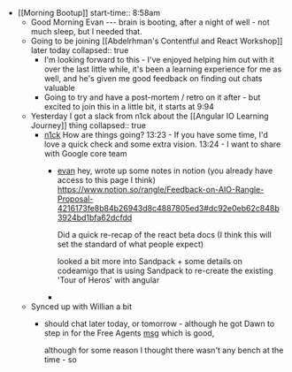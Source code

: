 - [[Morning Bootup]]
  start-time:: 8:58am
	- Good Morning Evan --- brain is booting, after a night of well - not much sleep, but I needed that.
	- Going to be joining [[Abdelrhman's Contentful and React Workshop]] later today
	  collapsed:: true
		- I'm looking forward to this - I've enjoyed helping him out with it over the last little while, it's been a learning experience for me as well, and he's given me good feedback on finding out chats valuable
		- Going to try and have a post-mortem / retro on it after - but excited to join this in a little bit, it starts at 9:94
	- Yesterday I got a slack from n1ck about the [[Angular IO Learning Journey]] thing
	  collapsed:: true
		- [n1ck](https://rangle.slack.com/archives/D02JJNK3L/p1654622580545009)
		  How are things going?
		  13:23 - If you have some time, I'd love a quick check and some extra vision.
		  13:24 - I want to share with Google core team
			- [evan](https://rangle.slack.com/archives/D02JJNK3L/p1654651745863809) hey,
			  wrote up some notes in notion (you already have access to this page I think)
			  https://www.notion.so/rangle/Feedback-on-AIO-Rangle-Proposal-4216173fe8b84b26943d8c4887805ed3#dc92e0eb62c848b3924bd1bfa62dcfdd
			  
			  Did a quick re-recap of the react beta docs (I think this will set the standard of what people expect)
			  
			  looked a bit more into Sandpack + some details on codeamigo that is using Sandpack to re-create the existing 'Tour of Heros' with angular
			-
	- Synced up with Willian a bit
		- should chat later today, or tomorrow - although he got Dawn to step in for the Free Agents [msg](https://rangle.slack.com/archives/DJ2J7S4KV/p1654620294007529) which is good,
		  
		  although for some reason I thought there wasn't any bench at the time - so